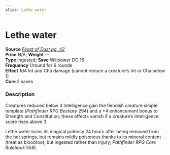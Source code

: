 ```yaml
---
alias: Lethe water
---
```


# Lethe water

**Source** [_Feast of Dust pg. 42_](http://paizo.com/products/btpy9grq?Pathfinder-Module-Feast-of-Dust)  
**Price** N/A; **Weight** —  
**Type** ingested; **Save** Willpower DC 16  
**Frequency** 1/round for 6 rounds  
**Effect** 1d4 Int and Cha damage (cannot reduce a creature's Int or Cha below 1)  
**Cure** 2 saves

### Description

Creatures reduced below 3 Intelligence gain the fiendish creature simple template (_Pathfinder RPG Bestiary_ 294) and a +4 enhancement bonus to Strength and Constitution; these effects vanish if a creature’s Intelligence score rises above 3.  
  
Lethe water loses its magical potency 24 hours after being removed from the hot springs, but remains mildly poisonous thanks to its mineral content (treat as bloodroot, but ingested rather than injury; _Pathfinder RPG Core Rulebook_ 558). 
